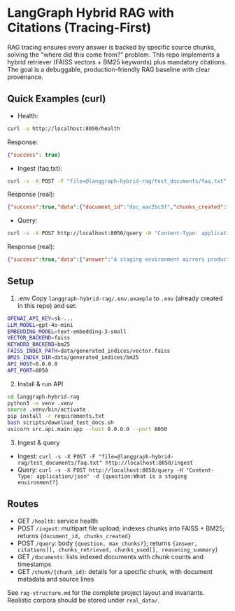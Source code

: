 # LangGraph Hybrid RAG with Citations (Tracing-First)

RAG tracing ensures every answer is backed by specific source chunks, solving the "where did this come from?" problem. This repo implements a hybrid retriever (FAISS vectors + BM25 keywords) plus mandatory citations. The goal is a debuggable, production-friendly RAG baseline with clear provenance.

## Quick Examples (curl)

- Health:
```bash
curl -s http://localhost:8050/health
```
Response:
```json
{"success": true}
```

- Ingest (faq.txt):
```bash
curl -s -X POST -F "file=@langgraph-hybrid-rag/test_documents/faq.txt" http://localhost:8050/ingest
```
Response (real):
```json
{"success":true,"data":{"document_id":"doc_aac2bc3f","chunks_created":1,"status":"indexed"},"error":null}
```

- Query:
```bash
curl -s -X POST http://localhost:8050/query -H "Content-Type: application/json" -d "{\"question\":\"What is a staging environment?\"}"
```
Response (real):
```json
{"success":true,"data":{"answer":"A staging environment mirrors production for final testing before release (doc_03af2805_chunk_0).","citations":[{"claim":null,"quote":"Q: What is a staging environment? A: A staging environment mirrors production for final testing before release. Q: What is a rollback? A: Reverting a deployment to a previous stable version. Q: What i","source_doc":"faq.txt","chunk_id":"doc_03af2805_chunk_0","page_number":null,"confidence":-1.6499156246081077},{"claim":null,"quote":"Q: What is a staging environment? A: A staging environment mirrors production for final testing before release. Q: What is a rollback? A: Reverting a deployment to a previous stable version. Q: What i","source_doc":"faq.txt","chunk_id":"doc_aac2bc3f_chunk_0","page_number":null,"confidence":-1.6499491820231162},{"claim":null,"quote":"Q: What is a staging environment? A: A staging environment mirrors production for final testing before release. Q: What is a rollback? A: Reverting a deployment to a previous stable version. Q: What i","source_doc":"faq.txt","chunk_id":"doc_80ca949f_chunk_0","page_number":null,"confidence":-1.6499491820231162}],"chunks_retrieved":{"vector":3,"keyword":3,"merged":3}},"error":null}
```

## Setup

1) .env
Copy `langgraph-hybrid-rag/.env.example` to `.env` (already created in this repo) and set:
```bash
OPENAI_API_KEY=sk-...
LLM_MODEL=gpt-4o-mini
EMBEDDING_MODEL=text-embedding-3-small
VECTOR_BACKEND=faiss
KEYWORD_BACKEND=bm25
FAISS_INDEX_PATH=data/generated_indices/vector.faiss
BM25_INDEX_DIR=data/generated_indices/bm25
API_HOST=0.0.0.0
API_PORT=8050
```

2) Install & run API
```bash
cd langgraph-hybrid-rag
python3 -m venv .venv
source .venv/bin/activate
pip install -r requirements.txt
bash scripts/download_test_docs.sh
uvicorn src.api.main:app --host 0.0.0.0 --port 8050
```

3) Ingest & query
- Ingest: `curl -s -X POST -F "file=@langgraph-hybrid-rag/test_documents/faq.txt" http://localhost:8050/ingest`
- Query: `curl -s -X POST http://localhost:8050/query -H "Content-Type: application/json" -d {question:What is a staging environment?}`

## Routes

- GET `/health`: service health
- POST `/ingest`: multipart file upload; indexes chunks into FAISS + BM25; returns `{document_id, chunks_created}`
- POST `/query`: body `{question, max_chunks?}`; returns `{answer, citations[], chunks_retrieved, chunks_used[], reasoning_summary}`
- GET `/documents`: lists indexed documents with chunk counts and timestamps
- GET `/chunk/{chunk_id}`: details for a specific chunk, with document metadata and source lines

See `rag-structure.md` for the complete project layout and invariants. Realistic corpora should be stored under `real_data/`.
